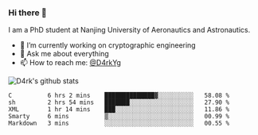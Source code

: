 ### Hi there 👋

I am a PhD student at Nanjing University of Aeronautics and Astronautics.

- 🔭 I’m currently working on cryptographic engineering
- 💬 Ask me about everything
- 📫 How to reach me: [@D4rkYg](https://twitter.com/D4rkYg)

![D4rk's github stats](https://github-readme-stats.vercel.app/api?username=dd4rk&show_icons=true&title_color=fff&icon_color=79ff97&text_color=9f9f9f&bg_color=151515)

<!--START_SECTION:waka-->
```text
C          6 hrs 2 mins    ██████████████▓░░░░░░░░░░   58.08 % 
sh         2 hrs 54 mins   ███████░░░░░░░░░░░░░░░░░░   27.90 % 
XML        1 hr 14 mins    ███░░░░░░░░░░░░░░░░░░░░░░   11.86 % 
Smarty     6 mins          ▒░░░░░░░░░░░░░░░░░░░░░░░░   00.99 % 
Markdown   3 mins          ░░░░░░░░░░░░░░░░░░░░░░░░░   00.55 % 
```
<!--END_SECTION:waka-->
